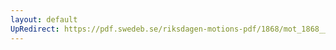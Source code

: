 ```yaml
---
layout: default
UpRedirect: https://pdf.swedeb.se/riksdagen-motions-pdf/1868/mot_1868__ak__00229/mot_1868__ak__00229_001.pdf
---
```

